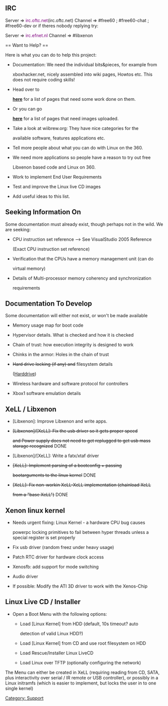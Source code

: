 ## IRC

Server ⇒ <font color="purple">irc.oftc.net</font>(irc.oftc.net)
Channel ⇒ \#free60 ; \#free60-chat ; \#free60-dev
or if theres nobody replying try:

Server ⇒ <font color="purple">irc.efnet.nl</font>
Channel ⇒ \#libxenon

\== Want to Help? ==

Here is what you can do to help this project:

  + Documentation: We need the individual bits\&pieces, for example from

    xboxhacker.net, nicely assembled into wiki pages, Howtos etc. This
    does not require coding skills\!

  + Head over to

    **[here](../Category:Pages_that_need_to_be_cleaned_up)**
    for a list of pages that need some work done on them.

  + Or you can go

    **[here](../Category:Pages_with_missing_images)** for a
    list of pages that need images uploaded.

  + Take a look at wiibrew.org: They have nice categories for the

    available software, features applications etc.

  + Tell more people about what you can do with Linux on the 360.
  + We need more applications so people have a reason to try out free

    Libxenon based code and Linux on 360.

  + Work to implement End User Requirements
  + Test and improve the Linux live CD images
  + Add useful ideas to this list.

## Seeking Information On

Some documentation must already exist, though perhaps not in the wild.
We are seeking:

  + CPU instruction set reference --\> See VisualStudio 2005 Reference

    (Exact CPU instruction set reference)

  + Verification that the CPUs have a memory management unit (can do

    virtual memory)

  + Details of Multi-processor memory coherency and synchronization

    requirements

## Documentation To Develop

Some documentation will either not exist, or won't be made available

  + Memory usage map for boot code
  + Hypervisor details. What is checked and how it is checked
  + Chain of trust: how execution integrity is designed to work
  + Chinks in the armor: Holes in the chain of trust
  + <s>Hard drive locking (if any) and</s> filesystem details

    ([Harddrive](../HDD))

  + Wireless hardware and software protocol for controllers
  + Xbox1 software emulation details

## XeLL / Libxenon

  + \[Libxenon\]: Improve Libxenon and write apps.
  + <s>\[Libxenon\]/\[XeLL\]: Fix the usb driver so it gets proper speed

    and Power supply does not need to get replugged to get usb mass
    storage recognized</s> DONE

  + \[Libxenon\]/\[XeLL\]: Write a fatx/xtaf driver
  + <s>\[XeLL\]: Implement parsing of a bootconfig + passing

    bootarguments to the linux kernel</s> DONE

  + <s>\[XeLL\]: Fix non-workin XeLL-XeLL implementation (chainload XeLL

    from a "base XeLL")</s> DONE

## Xenon linux kernel

* Needs urgent fixing: Linux Kernel - a hardware CPU bug causes

  powerpc locking primitives to fail between hyper threads unless a
  special register is set properly

* Fix usb driver (random freez under heavy usage)
* Patch RTC driver for hardware clock access
* Xenosfb: add support for mode switching
* Audio driver
* If possible: Modify the ATI 3D driver to work with the Xenos-Chip

## Linux Live CD / Installer

* Open a Boot Menu with the following options:
    - Load \[Linux Kernel\] from HDD (default, 10s timeout? auto

      detection of valid Linux HDD?)

    - Load \[Linux Kernel\] from CD and use root filesystem on HDD
    - Load Rescue/Installer Linux LiveCD
    - Load Linux over TFTP (optionally configuring the network)

The Menu can either be created in XeLL (requiring reading from CD, SATA, 
plus interactivity over serial / IR remote or USB controller), or
possibly in a Linux initramfs (which is easier to implement, but locks
the user in to one single kernel)

[Category: Support](../Category_Support)
